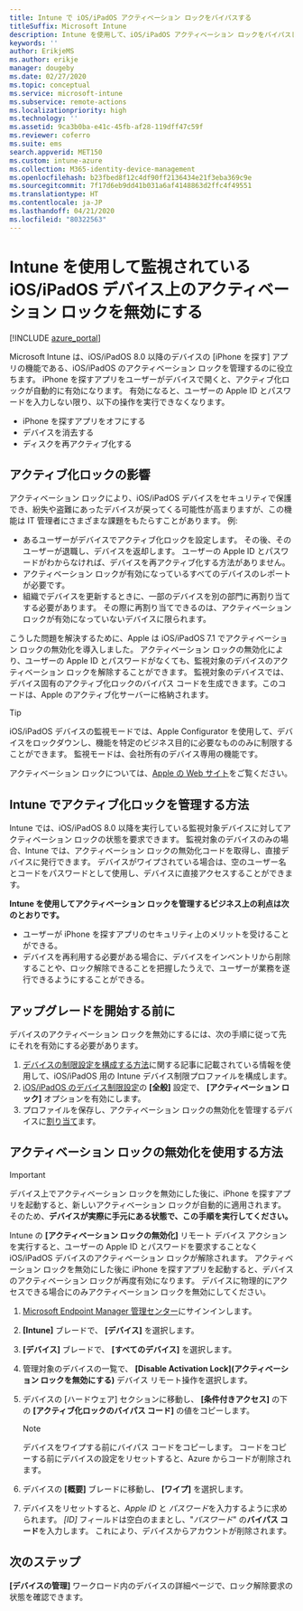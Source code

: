 ```yaml
---
title: Intune で iOS/iPadOS アクティベーション ロックをバイパスする
titleSuffix: Microsoft Intune
description: Intune を使用して、iOS/iPadOS アクティベーション ロックをバイパスし、ロックされたデバイスにアクセスする方法を説明します。
keywords: ''
author: ErikjeMS
ms.author: erikje
manager: dougeby
ms.date: 02/27/2020
ms.topic: conceptual
ms.service: microsoft-intune
ms.subservice: remote-actions
ms.localizationpriority: high
ms.technology: ''
ms.assetid: 9ca3b0ba-e41c-45fb-af28-119dff47c59f
ms.reviewer: coferro
ms.suite: ems
search.appverid: MET150
ms.custom: intune-azure
ms.collection: M365-identity-device-management
ms.openlocfilehash: b23fbed8f12c4df90ff2136434e21f3eba369c9e
ms.sourcegitcommit: 7f17d6eb9dd41b031a6af4148863d2ffc4f49551
ms.translationtype: HT
ms.contentlocale: ja-JP
ms.lasthandoff: 04/21/2020
ms.locfileid: "80322563"
---
```

# <a name="disable-activation-lock-on-supervised-iosipados-devices-with-intune"></a>Intune を使用して監視されている iOS/iPadOS デバイス上のアクティベーション ロックを無効にする


[!INCLUDE [azure_portal](../includes/azure_portal.md)]

Microsoft Intune は、iOS/iPadOS 8.0 以降のデバイスの [iPhone を探す] アプリの機能である、iOS/iPadOS のアクティベーション ロックを管理するのに役立ちます。 iPhone を探すアプリをユーザーがデバイスで開くと、アクティブ化ロックが自動的に有効になります。 有効になると、ユーザーの Apple ID とパスワードを入力しない限り、以下の操作を実行できなくなります。

- iPhone を探すアプリをオフにする
- デバイスを消去する
- ディスクを再アクティブ化する

## <a name="how-activation-lock-affects-you"></a>アクティブ化ロックの影響

アクティベーション ロックにより、iOS/iPadOS デバイスをセキュリティで保護でき、紛失や盗難にあったデバイスが戻ってくる可能性が高まりますが、この機能は IT 管理者にさまざまな課題をもたらすことがあります。 例:

- あるユーザーがデバイスでアクティブ化ロックを設定します。 その後、そのユーザーが退職し、デバイスを返却します。 ユーザーの Apple ID とパスワードがわからなければ、デバイスを再アクティブ化する方法がありません。
- アクティベーション ロックが有効になっているすべてのデバイスのレポートが必要です。
- 組織でデバイスを更新するときに、一部のデバイスを別の部門に再割り当てする必要があります。 その際に再割り当てできるのは、アクティベーション ロックが有効になっていないデバイスに限られます。

こうした問題を解決するために、Apple は iOS/iPadOS 7.1 でアクティベーション ロックの無効化を導入しました。 アクティベーション ロックの無効化により、ユーザーの Apple ID とパスワードがなくても、監視対象のデバイスのアクティベーション ロックを解除することができます。 監視対象のデバイスでは、デバイス固有のアクティブ化ロックのバイパス コードを生成できます。このコードは、Apple のアクティブ化サーバーに格納されます。

>[!TIP]
>iOS/iPadOS デバイスの監視モードでは、Apple Configurator を使用して、デバイスをロックダウンし、機能を特定のビジネス目的に必要なもののみに制限することができます。 監視モードは、会社所有のデバイス専用の機能です。

アクティベーション ロックについては、[Apple の Web サイト](https://support.apple.com/HT201365)をご覧ください。

## <a name="how-intune-helps-you-manage-activation-lock"></a>Intune でアクティブ化ロックを管理する方法
Intune では、iOS/iPadOS 8.0 以降を実行している監視対象デバイスに対してアクティベーション ロックの状態を要求できます。 監視対象のデバイスのみの場合、Intune では、アクティベーション ロックの無効化コードを取得し、直接デバイスに発行できます。 デバイスがワイプされている場合は、空のユーザー名とコードをパスワードとして使用し、デバイスに直接アクセスすることができます。

**Intune を使用してアクティベーション ロックを管理するビジネス上の利点は次のとおりです。**

- ユーザーが iPhone を探すアプリのセキュリティ上のメリットを受けることができる。
- デバイスを再利用する必要がある場合に、デバイスをインベントリから削除することや、ロック解除できることを把握したうえで、ユーザーが業務を遂行できるようにすることができる。

## <a name="before-you-start"></a>アップグレードを開始する前に
デバイスのアクティベーション ロックを無効にするには、次の手順に従って先にそれを有効にする必要があります。

1. [デバイスの制限設定を構成する方法](../configuration/device-restrictions-configure.md)に関する記事に記載されている情報を使用して、iOS/iPadOS 用の Intune デバイス制限プロファイルを構成します。
2. [iOS/iPadOS のデバイス制限設定](../configuration/device-restrictions-ios.md)の **[全般]** 設定で、 **[アクティベーション ロック]** オプションを有効にします。
3. プロファイルを保存し、アクティベーション ロックの無効化を管理するデバイスに[割り当て](../configuration/device-profile-assign.md)ます。


## <a name="how-to-use-disable-activation-lock"></a>アクティベーション ロックの無効化を使用する方法

>[!IMPORTANT]
>デバイス上でアクティベーション ロックを無効にした後に、iPhone を探すアプリを起動すると、新しいアクティベーション ロックが自動的に適用されます。 そのため、**デバイスが実際に手元にある状態で、この手順を実行してください。**

Intune の **[アクティベーション ロックの無効化]** リモート デバイス アクションを実行すると、ユーザーの Apple ID とパスワードを要求することなく iOS/iPadOS デバイスのアクティベーション ロックが解除されます。 アクティベーション ロックを無効にした後に iPhone を探すアプリを起動すると、デバイスのアクティベーション ロックが再度有効になります。 デバイスに物理的にアクセスできる場合にのみアクティベーション ロックを無効にしてください。

1. [Microsoft Endpoint Manager 管理センター](https://go.microsoft.com/fwlink/?linkid=2109431)にサインインします。
3. **[Intune]** ブレードで、 **[デバイス]** を選択します。
4. **[デバイス]** ブレードで、 **[すべてのデバイス]** を選択します。
5. 管理対象のデバイスの一覧で、 **[Disable Activation Lock]\(アクティベーション ロックを無効にする\)** デバイス リモート操作を選択します。
6. デバイスの [ハードウェア] セクションに移動し、 **[条件付きアクセス]** の下の **[アクティブ化ロックのバイパス コード]** の値をコピーします。

    >[!NOTE]
    >デバイスをワイプする前にバイパス コードをコピーします。 コードをコピーする前にデバイスの設定をリセットすると、Azure からコードが削除されます。

7. デバイスの **[概要]** ブレードに移動し、 **[ワイプ]** を選択します。
8. デバイスをリセットすると、*Apple ID* と *パスワード*を入力するように求められます。 *[ID]* フィールドは空白のままとし、"*パスワード*" の**バイパス コード**を入力します。 これにより、デバイスからアカウントが削除されます。 


## <a name="next-steps"></a>次のステップ

**[デバイスの管理]** ワークロード内のデバイスの詳細ページで、ロック解除要求の状態を確認できます。
